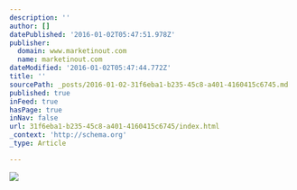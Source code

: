 ```yaml
---
description: ''
author: []
datePublished: '2016-01-02T05:47:51.978Z'
publisher:
  domain: www.marketinout.com
  name: marketinout.com
dateModified: '2016-01-02T05:47:44.772Z'
title: ''
sourcePath: _posts/2016-01-02-31f6eba1-b235-45c8-a401-4160415c6745.md
published: true
inFeed: true
hasPage: true
inNav: false
url: 31f6eba1-b235-45c8-a401-4160415c6745/index.html
_context: 'http://schema.org'
_type: Article

---
```

![](http://www.marketinout.com/img/logo/MarketInOut.gif)